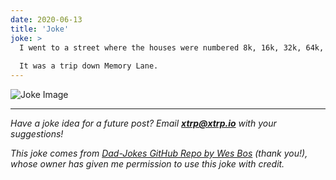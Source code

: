 ```yaml
---
date: 2020-06-13
title: 'Joke'
joke: >
  I went to a street where the houses were numbered 8k, 16k, 32k, 64k, 128k, 256k and 512k. 
  
  It was a trip down Memory Lane.
---
```


![Joke Image](https://private.xtrp.io/projects/DailyDeveloperJokes/public_image_server/images/5e1259d7cf335.png)

---
*Have a joke idea for a future post? Email **[xtrp@xtrp.io](mailto:xtrp@xtrp.io)** with your suggestions!*

*This joke comes from [Dad-Jokes GitHub Repo by Wes Bos](https://github.com/wesbos/dad-jokes) (thank you!), whose owner has given me permission to use this joke with credit.*

<!-- 
Joke text:
I went to a street where the houses were numbered 8k, 16k, 32k, 64k, 128k, 256k and 512k. 

It was a trip down Memory Lane.
 -->

